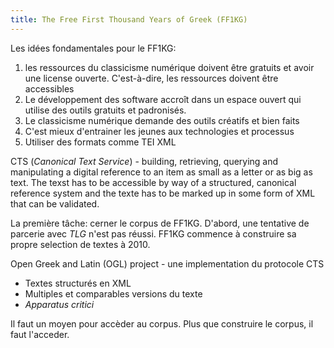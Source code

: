 ```yaml
--- 
title: The Free First Thousand Years of Greek (FF1KG)
--- 
```


Les idées fondamentales pour le FF1KG:
1. les ressources du classicisme numérique doivent être gratuits et avoir une license ouverte. C'est-à-dire, les ressources doivent être accessibles
2. Le développement des software accroît dans un espace ouvert qui utilise des outils gratuits et padronisés. 
3. Le classicisme numérique demande des outils créatifs et bien faits
4. C'est mieux d'entrainer les jeunes aux technologies et processus
5. Utiliser des formats comme TEI XML

CTS (*Canonical Text Service*) - building, retrieving, querying and manipulating a digital reference to an item as small as a letter or as big as text. The texst has to be accessible by way of a structured, canonical reference system and the texte has to be marked up in some form of XML that can be validated. 

La première tâche: cerner le corpus de FF1KG. D'abord, une tentative de parcerie avec *TLG* n'est pas réussi. FF1KG commence à construire sa propre selection de textes à 2010. 

Open Greek and Latin (OGL) project - une implementation du protocole CTS
- Textes structurés en XML 
- Multiples et comparables versions du texte 
- *Apparatus critici* 

Il faut un moyen pour accèder au corpus. Plus que construire le corpus, il faut l'acceder. 
